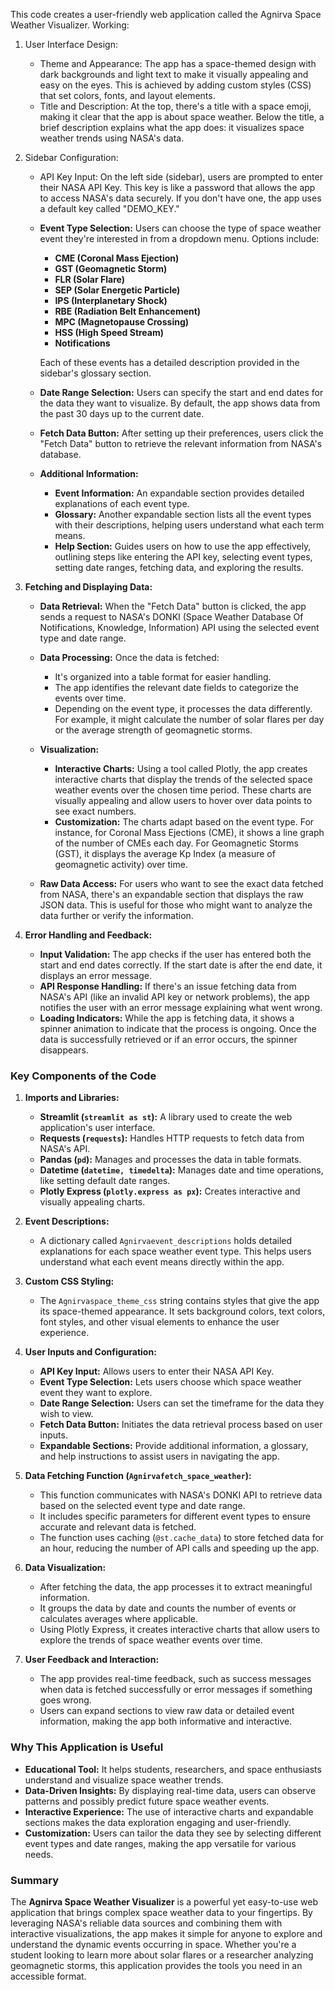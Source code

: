 This code creates a user-friendly web application called the Agnirva Space Weather Visualizer. 
Working: 

1. User Interface Design:
   - Theme and Appearance: The app has a space-themed design with dark backgrounds and light text to make it visually appealing and easy on the eyes. This is achieved by adding custom styles (CSS) that set colors, fonts, and layout elements.
   - Title and Description: At the top, there's a title with a space emoji, making it clear that the app is about space weather. Below the title, a brief description explains what the app does: it visualizes space weather trends using NASA's data.

2. Sidebar Configuration:
   - API Key Input: On the left side (sidebar), users are prompted to enter their NASA API Key. This key is like a password that allows the app to access NASA's data securely. If you don't have one, the app uses a default key called "DEMO_KEY."
   - **Event Type Selection:** Users can choose the type of space weather event they're interested in from a dropdown menu. Options include:
     - **CME (Coronal Mass Ejection)**
     - **GST (Geomagnetic Storm)**
     - **FLR (Solar Flare)**
     - **SEP (Solar Energetic Particle)**
     - **IPS (Interplanetary Shock)**
     - **RBE (Radiation Belt Enhancement)**
     - **MPC (Magnetopause Crossing)**
     - **HSS (High Speed Stream)**
     - **Notifications**
     
     Each of these events has a detailed description provided in the sidebar's glossary section.
   
   - **Date Range Selection:** Users can specify the start and end dates for the data they want to visualize. By default, the app shows data from the past 30 days up to the current date.
   
   - **Fetch Data Button:** After setting up their preferences, users click the "Fetch Data" button to retrieve the relevant information from NASA's database.
   
   - **Additional Information:**
     - **Event Information:** An expandable section provides detailed explanations of each event type.
     - **Glossary:** Another expandable section lists all the event types with their descriptions, helping users understand what each term means.
     - **Help Section:** Guides users on how to use the app effectively, outlining steps like entering the API key, selecting event types, setting date ranges, fetching data, and exploring the results.

3. **Fetching and Displaying Data:**
   - **Data Retrieval:** When the "Fetch Data" button is clicked, the app sends a request to NASA's DONKI (Space Weather Database Of Notifications, Knowledge, Information) API using the selected event type and date range.
   - **Data Processing:** Once the data is fetched:
     - It's organized into a table format for easier handling.
     - The app identifies the relevant date fields to categorize the events over time.
     - Depending on the event type, it processes the data differently. For example, it might calculate the number of solar flares per day or the average strength of geomagnetic storms.
   
   - **Visualization:**
     - **Interactive Charts:** Using a tool called Plotly, the app creates interactive charts that display the trends of the selected space weather events over the chosen time period. These charts are visually appealing and allow users to hover over data points to see exact numbers.
     - **Customization:** The charts adapt based on the event type. For instance, for Coronal Mass Ejections (CME), it shows a line graph of the number of CMEs each day. For Geomagnetic Storms (GST), it displays the average Kp Index (a measure of geomagnetic activity) over time.
   
   - **Raw Data Access:** For users who want to see the exact data fetched from NASA, there's an expandable section that displays the raw JSON data. This is useful for those who might want to analyze the data further or verify the information.

4. **Error Handling and Feedback:**
   - **Input Validation:** The app checks if the user has entered both the start and end dates correctly. If the start date is after the end date, it displays an error message.
   - **API Response Handling:** If there's an issue fetching data from NASA's API (like an invalid API key or network problems), the app notifies the user with an error message explaining what went wrong.
   - **Loading Indicators:** While the app is fetching data, it shows a spinner animation to indicate that the process is ongoing. Once the data is successfully retrieved or if an error occurs, the spinner disappears.

### **Key Components of the Code**

1. **Imports and Libraries:**
   - **Streamlit (`streamlit as st`):** A library used to create the web application's user interface.
   - **Requests (`requests`):** Handles HTTP requests to fetch data from NASA's API.
   - **Pandas (`pd`):** Manages and processes the data in table formats.
   - **Datetime (`datetime, timedelta`):** Manages date and time operations, like setting default date ranges.
   - **Plotly Express (`plotly.express as px`):** Creates interactive and visually appealing charts.

2. **Event Descriptions:**
   - A dictionary called `Agnirvaevent_descriptions` holds detailed explanations for each space weather event type. This helps users understand what each event means directly within the app.

3. **Custom CSS Styling:**
   - The `Agnirvaspace_theme_css` string contains styles that give the app its space-themed appearance. It sets background colors, text colors, font styles, and other visual elements to enhance the user experience.

4. **User Inputs and Configuration:**
   - **API Key Input:** Allows users to enter their NASA API Key.
   - **Event Type Selection:** Lets users choose which space weather event they want to explore.
   - **Date Range Selection:** Users can set the timeframe for the data they wish to view.
   - **Fetch Data Button:** Initiates the data retrieval process based on user inputs.
   - **Expandable Sections:** Provide additional information, a glossary, and help instructions to assist users in navigating the app.

5. **Data Fetching Function (`Agnirvafetch_space_weather`):**
   - This function communicates with NASA's DONKI API to retrieve data based on the selected event type and date range.
   - It includes specific parameters for different event types to ensure accurate and relevant data is fetched.
   - The function uses caching (`@st.cache_data`) to store fetched data for an hour, reducing the number of API calls and speeding up the app.

6. **Data Visualization:**
   - After fetching the data, the app processes it to extract meaningful information.
   - It groups the data by date and counts the number of events or calculates averages where applicable.
   - Using Plotly Express, it creates interactive charts that allow users to explore the trends of space weather events over time.

7. **User Feedback and Interaction:**
   - The app provides real-time feedback, such as success messages when data is fetched successfully or error messages if something goes wrong.
   - Users can expand sections to view raw data or detailed event information, making the app both informative and interactive.

### **Why This Application is Useful**

- **Educational Tool:** It helps students, researchers, and space enthusiasts understand and visualize space weather trends.
- **Data-Driven Insights:** By displaying real-time data, users can observe patterns and possibly predict future space weather events.
- **Interactive Experience:** The use of interactive charts and expandable sections makes the data exploration engaging and user-friendly.
- **Customization:** Users can tailor the data they see by selecting different event types and date ranges, making the app versatile for various needs.

### **Summary**

The **Agnirva Space Weather Visualizer** is a powerful yet easy-to-use web application that brings complex space weather data to your fingertips. By leveraging NASA's reliable data sources and combining them with interactive visualizations, the app makes it simple for anyone to explore and understand the dynamic events occurring in space. Whether you're a student looking to learn more about solar flares or a researcher analyzing geomagnetic storms, this application provides the tools you need in an accessible format.
